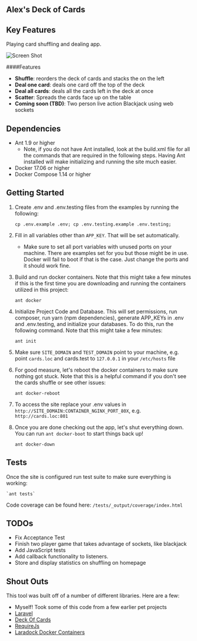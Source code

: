 ## Alex's Deck of Cards

## Key Features

Playing card shuffling and dealing app.
 
![Screen Shot](https://abuchholz.github.io/playing-cards/public/assets/images/screenshot.png)

####Features
* **Shuffle**: reorders the deck of cards and stacks the on the left
* **Deal one card**: deals one card off the top of the deck
* **Deal all cards**: deals all the cards left in the deck at once
* **Scatter**:  Spreads the cards face up on the table
* **Coming soon (TBD)**: Two person live action Blackjack using web sockets


## Dependencies
* Ant 1.9 or higher
  - Note, if you do not have Ant installed, look at the build.xml file for all the commands that are required in the following steps. Having Ant installed will make initializing and running the site much easier.
* Docker 17.06 or higher
* Docker Compose 1.14 or higher

## Getting Started

1. Create .env and .env.testing files from the examples by running the following: 


   `cp .env.example .env; cp .env.testing.example .env.testing;`

2. Fill in all variables other than `APP_KEY`. That will be set automatically.
   - Make sure to set all port variables with unused ports on your machine. There are examples set for you but those might be in use. Docker will fail to boot if that is the case. Just change the ports and it should work fine.
3. Build and run docker containers. Note that this might take a few minutes if this is the first time you are downloading and running the containers utilized in this project: 


    `ant docker`

4. Initialize Project Code and Database. This will set permissions, run composer, run yarn (npm dependencies), generate APP_KEYs in .env and .env.testing, and initialize your databases. To do this, run the following command. Note that this might take a few minutes: 


    `ant init`
    
5. Make sure `SITE_DOMAIN` and `TEST_DOMAIN` point to your machine, e.g. point `cards.loc` and cards.test to `127.0.0.1` in your `/etc/hosts` file
6. For good measure, let's reboot the docker containers to make sure nothing got stuck. Note that this is a helpful command if you don't see the cards shuffle or see other issues:

 
    `ant docker-reboot`
    
7. To access the site replace your .env values in `http://SITE_DOMAIN:CONTAINER_NGINX_PORT_80X`, e.g. `http://cards.loc:801`
8. Once you are done checking out the app, let's shut everything down. You can run `ant docker-boot` to start things back up!


    `ant docker-down`
     

## Tests

Once the site is configured run test suite to make sure everything is working: 

    `ant tests`
    
Code coverage can be found here: `/tests/_output/coverage/index.html`

## TODOs

* Fix Acceptance Test
* Finish two player game that takes advantage of sockets, like blackjack
* Add JavaScript tests
* Add callback functionality to listeners. 
* Store and display statistics on shuffling on homepage  

## Shout Outs

This tool was built off of a number of different libraries. Here are a few:
* Myself! Took some of this code from a few earlier pet projects 
* [Laravel](https://github.com/laravel/laravel) 
* [Deck Of Cards](https://github.com/pakastin/deck-of-cards) 
* [RequireJs](https://github.com/requirejs/requirejs)
* [Laradock Docker Containers](https://github.com/laradock/laradock) 